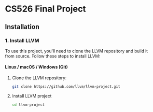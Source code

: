 # CS526 Final Project

## Installation

### 1. Install LLVM

To use this project, you'll need to clone the LLVM repository and build it from source. Follow these steps to install LLVM:

#### Linux / macOS / Windows (Git)

1. Clone the LLVM repository:
   ```bash
   git clone https://github.com/llvm/llvm-project.git

2. Install LLVM project
    ```bash
    cd llvm-project


